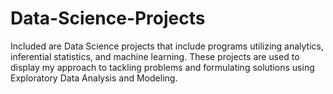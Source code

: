 # Data-Science-Projects
Included are Data Science projects that include programs utilizing analytics, inferential statistics, and machine learning.
These projects are used to display my approach to tackling problems and formulating solutions using Exploratory Data Analysis and Modeling.
